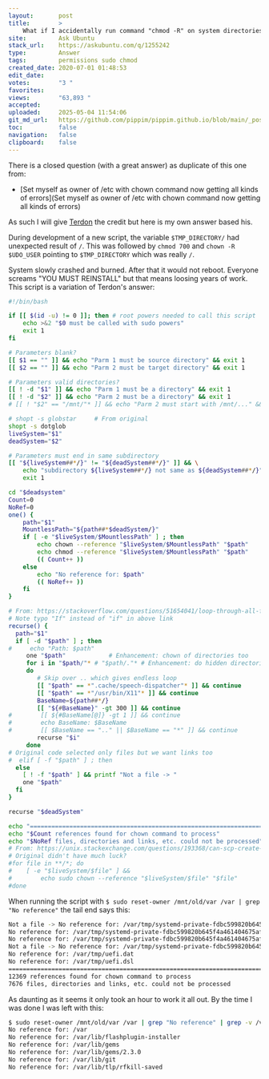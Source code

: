 ```yaml
---
layout:       post
title:        >
    What if I accidentally run command "chmod -R" on system directories (/, /etc, ...)
site:         Ask Ubuntu
stack_url:    https://askubuntu.com/q/1255242
type:         Answer
tags:         permissions sudo chmod
created_date: 2020-07-01 01:48:53
edit_date:    
votes:        "3 "
favorites:    
views:        "63,893 "
accepted:     
uploaded:     2025-05-04 11:54:06
git_md_url:   https://github.com/pippim/pippim.github.io/blob/main/_posts/2020/2020-07-01-What-if-I-accidentally-run-command-_chmod-R_-on-system-directories-___-_etc_-..._.md
toc:          false
navigation:   false
clipboard:    false
---
```


There is a closed question (with a great answer) as duplicate of this one from:

- [Set myself as owner of /etc with chown command now getting all kinds of errors](Set myself as owner of /etc with chown command now getting all kinds of errors)

As such I will give [Terdon][1] the credit but here is my own answer based his.

During development of a new script, the variable  `$TMP_DIRECTORY/` had unexpected result of `/`. This was followed by `chmod 700` and `chown -R $UDO_USER` pointing to `$TMP_DIRECTORY` which was really `/`.

System slowly crashed and burned. After that it would not reboot. Everyone screams "YOU MUST REINSTALL" but that means loosing years of work. This script is a variation of Terdon's answer:



``` bash
#!/bin/bash

if [[ $(id -u) != 0 ]]; then # root powers needed to call this script
    echo >&2 "$0 must be called with sudo powers"
    exit 1
fi

# Parameters blank?
[[ $1 == "" ]] && echo "Parm 1 must be source directory" && exit 1
[[ $2 == "" ]] && echo "Parm 2 must be target directory" && exit 1

# Parameters valid directories?
[[ ! -d "$1" ]] && echo "Parm 1 must be a directory" && exit 1
[[ ! -d "$2" ]] && echo "Parm 2 must be a directory" && exit 1
# [[ ! "$2" == "/mnt/"* ]] && echo "Parm 2 must start with /mnt/..." && exit 1

# shopt -s globstar     # From original
shopt -s dotglob
liveSystem="$1"
deadSystem="$2"

# Parameters must end in same subdirectory
[[ "${liveSystem##*/}" != "${deadSystem##*/}" ]] && \
    echo "subdirectory ${liveSystem##*/} not same as ${deadSystem##*/}" && \
    exit 1

cd "$deadsystem"
Count=0
NoRef=0
one() {
    path="$1"
    MountlessPath="${path##*$deadSystem/}"
    if [ -e "$liveSystem/$MountlessPath" ] ; then
        echo chown --reference "$liveSystem/$MountlessPath" "$path"
        echo chmod --reference "$liveSystem/$MountlessPath" "$path"
        (( Count++ ))
    else
        echo "No reference for: $path"
        (( NoRef++ ))
    fi
}

# From: https://stackoverflow.com/questions/51654041/loop-through-all-files-in-a-directory-and-subdirectories-using-bash
# Note typo "If" instead of "if" in above link
recurse() {
  path="$1"
  if [ -d "$path" ] ; then
#     echo "Path: $path"
     one "$path"            # Enhancement: chown of directories too
     for i in "$path/"* # "$path/."* # Enhancement: do hidden directories
     do
        # Skip over .. which gives endless loop
        [[ "$path" == *".cache/speech-dispatcher"* ]] && continue
        [[ "$path" == *"/usr/bin/X11"* ]] && continue
        BaseName=${path##*/}
        [[ "${#BaseName}" -gt 300 ]] && continue
#        [[ ${#BaseName[@]} -gt 1 ]] && continue
#        echo BaseName: $BaseName
#        [[ $BaseName == ".." || $BaseName == "*" ]] && continue
        recurse "$i"
     done
# Original code selected only files but we want links too
#  elif [ -f "$path" ] ; then
  else
    [ ! -f "$path" ] && printf "Not a file -> "
    one "$path"
  fi
}

recurse "$deadSystem"

echo "========================================================================"
echo "$Count references found for chown command to process"
echo "$NoRef files, directories and links, etc. could not be processed"
# From: https://unix.stackexchange.com/questions/193368/can-scp-create-a-directory-if-it-doesnt-exist/193372?noredirect=1#comment1111576_193372
# Original didn't have much luck?
#for file in **/*; do 
#    [ -e "$liveSystem/$file" ] &&
#        echo sudo chown --reference "$liveSystem/$file" "$file"
#done
```

When running the script with `$ sudo reset-owner /mnt/old/var /var | grep "No reference"` the tail end says this:

``` bash
Not a file -> No reference for: /var/tmp/systemd-private-fdbc599820b645f4a461404675af3b5d-rtkit-daemon.service-jvV8tG/tmp/*
No reference for: /var/tmp/systemd-private-fdbc599820b645f4a461404675af3b5d-systemd-timesyncd.service-vmgqTh
No reference for: /var/tmp/systemd-private-fdbc599820b645f4a461404675af3b5d-systemd-timesyncd.service-vmgqTh/tmp
Not a file -> No reference for: /var/tmp/systemd-private-fdbc599820b645f4a461404675af3b5d-systemd-timesyncd.service-vmgqTh/tmp/*
No reference for: /var/tmp/uefi.dat
No reference for: /var/tmp/uefi.dsl
========================================================================
12369 references found for chown command to process
7676 files, directories and links, etc. could not be processed
```

As daunting as it seems it only took an hour to work it all out. By the time I was done I was left with this:

``` bash
$ sudo reset-owner /mnt/old/var /var | grep "No reference" | grep -v /var/tmp/ | grep -v /var/spool/ | grep -v '\/\*' | grep -v /var/run | grep -v /unattended | grep -v /upstart | grep -v /log/journal | grep -v /log/pm | grep -v /log/cron | grep -v /log/dpkg | grep -v /log/apt | grep -v /log/altern | grep -v /lib/u | grep -v /lib/systemd | grep -v /lib/snapd | grep -v /lib/shim | grep -v /lib/NetworkManager | grep -v /lib/lightdm | grep -v /lib/initram | grep -v /lib/dpkg | grep -v /lib/doc-base | grep -v /var/lib/dkms | grep -v /lib/blue | grep -v /lib/binfmts | grep -v /lib/apt | grep -v /lib/app-info | grep -v /lib/Accounts | grep -v /var/crash | grep -v /var/cache
No reference for: /var
No reference for: /var/lib/flashplugin-installer
No reference for: /var/lib/gems
No reference for: /var/lib/gems/2.3.0
No reference for: /var/lib/git
No reference for: /var/lib/tlp/rfkill-saved
```





  [1]: https://askubuntu.com/users/85695/terdon
